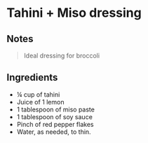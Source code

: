 # Tahini + Miso dressing

## Notes

> Ideal dressing for broccoli

## Ingredients

- &#188; cup of tahini
- Juice of 1 lemon
- 1 tablespoon of miso paste
- 1 tablespoon of soy sauce
- Pinch of red pepper flakes
- Water, as needed, to thin.

